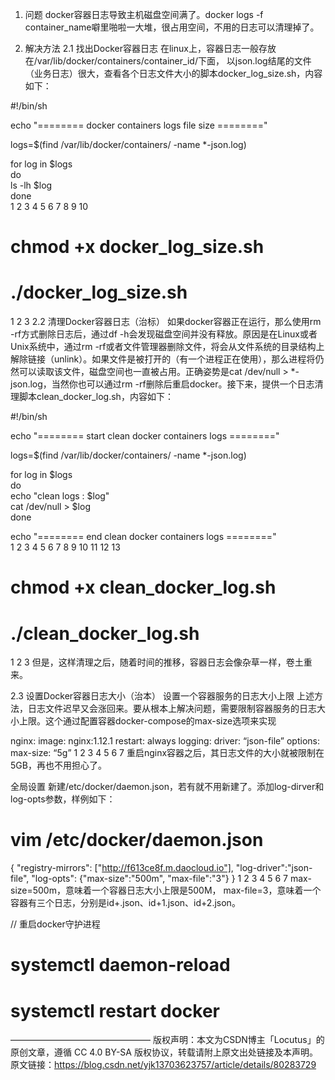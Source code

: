 1. 问题
docker容器日志导致主机磁盘空间满了。docker logs -f container_name噼里啪啦一大堆，很占用空间，不用的日志可以清理掉了。


2. 解决方法
2.1 找出Docker容器日志
在linux上，容器日志一般存放在/var/lib/docker/containers/container_id/下面， 以json.log结尾的文件（业务日志）很大，查看各个日志文件大小的脚本docker_log_size.sh，内容如下：

#!/bin/sh

echo "======== docker containers logs file size ========"  

logs=$(find /var/lib/docker/containers/ -name *-json.log)  

for log in $logs  
        do  
             ls -lh $log   
        done  
1
2
3
4
5
6
7
8
9
10
# chmod +x docker_log_size.sh

# ./docker_log_size.sh
1
2
3
2.2 清理Docker容器日志（治标）
如果docker容器正在运行，那么使用rm -rf方式删除日志后，通过df -h会发现磁盘空间并没有释放。原因是在Linux或者Unix系统中，通过rm -rf或者文件管理器删除文件，将会从文件系统的目录结构上解除链接（unlink）。如果文件是被打开的（有一个进程正在使用），那么进程将仍然可以读取该文件，磁盘空间也一直被占用。正确姿势是cat /dev/null > *-json.log，当然你也可以通过rm -rf删除后重启docker。接下来，提供一个日志清理脚本clean_docker_log.sh，内容如下：

#!/bin/sh 
  
echo "======== start clean docker containers logs ========"  
  
logs=$(find /var/lib/docker/containers/ -name *-json.log)  
  
for log in $logs  
        do  
                echo "clean logs : $log"  
                cat /dev/null > $log  
        done  

echo "======== end clean docker containers logs ========"  
1
2
3
4
5
6
7
8
9
10
11
12
13
# chmod +x clean_docker_log.sh

# ./clean_docker_log.sh
1
2
3
但是，这样清理之后，随着时间的推移，容器日志会像杂草一样，卷土重来。

2.3 设置Docker容器日志大小（治本）
设置一个容器服务的日志大小上限
上述方法，日志文件迟早又会涨回来。要从根本上解决问题，需要限制容器服务的日志大小上限。这个通过配置容器docker-compose的max-size选项来实现

nginx: 
  image: nginx:1.12.1 
  restart: always 
  logging: 
    driver: “json-file” 
    options: 
      max-size: “5g” 
1
2
3
4
5
6
7
重启nginx容器之后，其日志文件的大小就被限制在5GB，再也不用担心了。

全局设置
新建/etc/docker/daemon.json，若有就不用新建了。添加log-dirver和log-opts参数，样例如下：

# vim /etc/docker/daemon.json

{
  "registry-mirrors": ["http://f613ce8f.m.daocloud.io"],
  "log-driver":"json-file",
  "log-opts": {"max-size":"500m", "max-file":"3"}
}
1
2
3
4
5
6
7
max-size=500m，意味着一个容器日志大小上限是500M，
max-file=3，意味着一个容器有三个日志，分别是id+.json、id+1.json、id+2.json。

// 重启docker守护进程

# systemctl daemon-reload

# systemctl restart docker
————————————————
版权声明：本文为CSDN博主「Locutus」的原创文章，遵循 CC 4.0 BY-SA 版权协议，转载请附上原文出处链接及本声明。
原文链接：https://blog.csdn.net/yjk13703623757/article/details/80283729